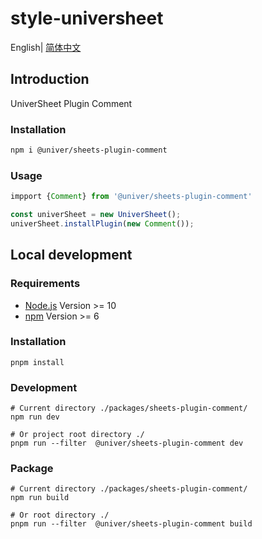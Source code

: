 # style-universheet

English| [简体中文](./README-zh.md)

## Introduction

UniverSheet Plugin Comment

### Installation

```bash
npm i @univer/sheets-plugin-comment
```

### Usage

```js
impport {Comment} from '@univer/sheets-plugin-comment'

const univerSheet = new UniverSheet();
univerSheet.installPlugin(new Comment());
```

## Local development

### Requirements

-   [Node.js](https://nodejs.org/en/) Version >= 10
-   [npm](https://www.npmjs.com/) Version >= 6

### Installation

```
pnpm install
```

### Development

```
# Current directory ./packages/sheets-plugin-comment/
npm run dev

# Or project root directory ./
pnpm run --filter  @univer/sheets-plugin-comment dev
```

### Package

```
# Current directory ./packages/sheets-plugin-comment/
npm run build

# Or root directory ./
pnpm run --filter  @univer/sheets-plugin-comment build
```
